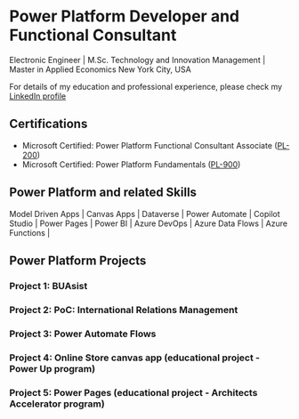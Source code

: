 # Power Platform Developer and Functional Consultant
Electronic Engineer | M.Sc. Technology and Innovation Management | Master in Applied Economics
New York City, USA

For details of my education and professional experience, please check my [LinkedIn profile](https://www.linkedin.com/in/camilo-villa-moreno) 

## Certifications
- Microsoft Certified: Power Platform Functional Consultant Associate ([PL-200](https://learn.microsoft.com/api/credentials/share/en-us/camilovillam/7E93DCEB794FFFD8?sharingId=2FEA0D547B3520DC)) 
- Microsoft Certified: Power Platform Fundamentals ([PL-900](https://learn.microsoft.com/api/credentials/share/en-us/camilovillam/512AE2FB181DCE59?sharingId=2FEA0D547B3520DC)) 
    
## Power Platform and related Skills
Model Driven Apps | Canvas Apps | Dataverse | Power Automate | Copilot Studio | Power Pages | Power BI | Azure DevOps | Azure Data Flows | Azure Functions |
  
## Power Platform Projects

### Project 1: BUAsist

### Project 2: PoC: International Relations Management

### Project 3: Power Automate Flows

### Project 4: Online Store canvas app (educational project - Power Up program)

### Project 5: Power Pages (educational project - Architects Accelerator program)

